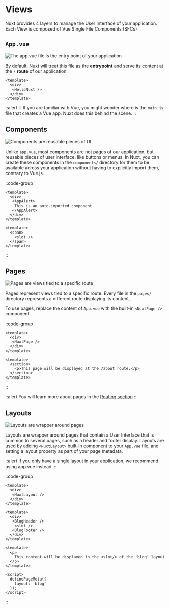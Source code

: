 # Views

Nuxt provides 4 layers to manage the User Interface of your application. Each View is composed of Vue Single File Components (SFCs)

## `App.vue`

![The app.vue file is the entry point of your application](/3.x/img/views/app.png)

By default, Nuxt will treat this file as the **entrypoint** and serve its content at the `/` **route** of our application.

```vue [App.vue]
<template>
  <div>
   <HelloNuxt />
  </div>
</template>
```

::alert
💡 If you are familiar with Vue, you might wonder where is the `main.js` file that creates a Vue app. Nuxt does this behind the scene.
::

## Components

![Components are reusable pieces of UI](/3.x/img/views/components.png)

Unlike `app.vue`, most components are not pages of our application, but reusable pieces of user interface, like buttons or menus. In Nuxt, you can create these components in the `components/` directory for them to be available across your application without having to explicitly import them, contrary to Vue.js.

::code-group

```vue [App.vue]
<template>
  <div>
   <AppAlert>
    This is an auto-imported component
   </AppAlert>
  </div>
</template>
```

```vue [components/AppAlert.vue]
<template>
  <span>
    <slot />
  </span>
</template>
```

::

## Pages

![Pages are views tied to a specific route](/3.x/img/views/pages.png)

Pages represent views tied to a specific route. Every file in the `pages/` directory represents a different route displaying its content.

To use pages, replace the content of `App.vue` with the built-in `<NuxtPage />` component.

::code-group

```vue [App.vue]
<template>
  <div>
   <NuxtPage />
  </div>
</template>
```

```vue [pages/about.vue]
<template>
  <section>
    <p>This page will be displayed at the /about route.</p>
  </section>
</template>
```

::

::alert
You will learn more about pages in the [Routing section](/getting-started/routing)
::

## Layouts

![Layouts are wrapper around pages](/3.x/img/views/layouts.png)

Layouts are wrapper around pages that contain a User Interface that is common to several pages, such as a header and footer display. Layouts are used by adding `<NuxtLayout>` built-in component to your `App.vue` file, and setting a layout property as part of your page metadata.

::alert
If you only have a single layout in your application, we recommend using app.vue instead.
::

::code-group

```vue [App.vue]
<template>
  <div>
   <NuxtLayout />
  </div>
</template>
```

```vue [layouts/Blog.vue]
<template>
  <div>
   <BlogHeader />
    <slot />
   <BlogFooter />
  </div> 
</template>
```

```vue [pages/Article.vue]
<template>
  <p>
    This content will be displayed in the <slot/> of the 'blog' layout
  </p>
</template>

<script>
  definePageMeta({
    layout: 'blog'
  });
</script>
```

::
